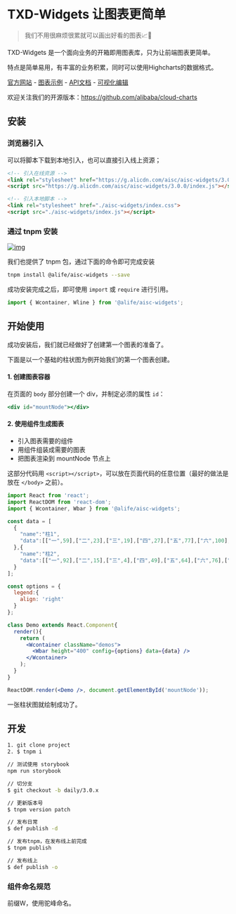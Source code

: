 # TXD-Widgets 让图表更简单

> 我们不用很麻烦很累就可以画出好看的图表📈🎉

TXD-Widgets 是一个面向业务的开箱即用图表库，只为让前端图表更简单。

特点是简单易用，有丰富的业务积累，同时可以使用Highcharts的数据格式。

[官方网站](https://widgets.alibaba-inc.com/) - [图表示例](https://widgets.alibaba-inc.com/example) - [API文档](https://widgets.alibaba-inc.com/documentation) - [可视化编辑](https://widgets.alibaba-inc.com/studio) 

欢迎关注我们的开源版本：https://github.com/alibaba/cloud-charts

## 安装

### 浏览器引入

可以将脚本下载到本地引入，也可以直接引入线上资源；

```html
<!-- 引入在线资源 -->
<link rel="stylesheet" href="https://g.alicdn.com/aisc/aisc-widgets/3.0.0/index.css">
<script src="https://g.alicdn.com/aisc/aisc-widgets/3.0.0/index.js"></script>
```

```html
<!-- 引入本地脚本 -->
<link rel="stylesheet" href="./aisc-widgets/index.css">
<script src="./aisc-widgets/index.js"></script>
```

### 通过 tnpm 安装

[![img](http://web.npm.alibaba-inc.com/badge/v/@alife/aisc-widgets.svg?style=flat-square)](http://web.npm.alibaba-inc.com/package/@alife/aisc-widgets)

我们也提供了 tnpm 包，通过下面的命令即可完成安装

```bash
tnpm install @alife/aisc-widgets --save
```

成功安装完成之后，即可使用 `import` 或 `require` 进行引用。

```jsx
import { Wcontainer, Wline } from '@alife/aisc-widgets';
```

## 开始使用

成功安装后，我们就已经做好了创建第一个图表的准备了。

下面是以一个基础的柱状图为例开始我们的第一个图表创建。

#### 1. 创建图表容器

在页面的 `body` 部分创建一个 div，并制定必须的属性 `id`：

```jsx
<div id="mountNode"></div>
```

#### 2. 使用组件生成图表

- 引入图表需要的组件
- 用组件组装成需要的图表
- 把图表渲染到 mountNode 节点上

这部分代码用 `<script></script>`，可以放在页面代码的任意位置（最好的做法是放在 `</body>` 之前）。

```jsx
import React from 'react';
import ReactDOM from 'react-dom';
import { Wcontainer, Wbar } from '@alife/aisc-widgets';

const data = [
  {
    "name":"柱1",
    "data":[["一",59],["二",23],["三",19],["四",27],["五",77],["六",100],["七",70],["八",61],["九",15]]
  },{
    "name":"柱2",
    "data":[["一",92],["二",15],["三",4],["四",49],["五",64],["六",76],["七",21],["八",100],["九",71]]
  }
];

const options = {
  legend:{
    align: 'right'
  }
};

class Demo extends React.Component{
  render(){
    return (
      <Wcontainer className="demos">
        <Wbar height="400" config={options} data={data} />
      </Wcontainer>
    );
  }
}

ReactDOM.render(<Demo />, document.getElementById('mountNode'));
```

一张柱状图就绘制成功了。

## 开发

```bash
1. git clone project
2. $ tnpm i

// 测试使用 storybook
npm run storybook

// 切分支
$ git checkout -b daily/3.0.x

// 更新版本号
$ tnpm version patch

// 发布日常
$ def publish -d

// 发布tnpm，在发布线上前完成
$ tnpm publish

// 发布线上
$ def publish -o
```

### 组件命名规范

前缀W，使用驼峰命名。
